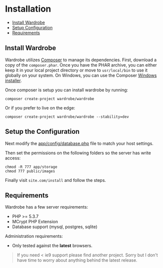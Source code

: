 # Installation

- [Install  Wardrobe](#install-wardrobe)
- [Setup Configuration](#set_config)
- [Requirements](#requirements)

<a name="install-wardrobe"></a>
## Install Wardrobe

Wardrobe utilizes [Composer](http://getcomposer.org) to manage its dependencies. First, download a copy of the `composer.phar`. Once you have the PHAR archive, you can either keep it in your local project directory or move to `usr/local/bin` to use it globally on your system. On Windows, you can use the Composer [Windows installer](https://getcomposer.org/Composer-Setup.exe).

Once composer is setup you can install wardrobe by running:

    composer create-project wardrobe/wardrobe

Or if you prefer to live on the edge:

    composer create-project wardrobe/wardrobe --stability=dev

<a name="set_config"></a>
## Setup the Configuration

Next modify the [app/config/database.php](/docs/database) file to match your host settings.

Then set the permissions on the following folders so the server has write access:

    chmod -R 777 app/storage
    chmod 777 public/images

Finally visit `site.com/install` and follow the steps.

<a name="requirements"></a>
## Requirements

Wardrobe has a few server requirements:

- PHP >= 5.3.7
- MCrypt PHP Extension
- Database support (mysql, postgres, sqlite)

Administration requirements:

- Only tested against the **latest** browsers.

> If you need < ie9 support please find another project. Sorry but I don't have time to worry about anything behind the latest release.

